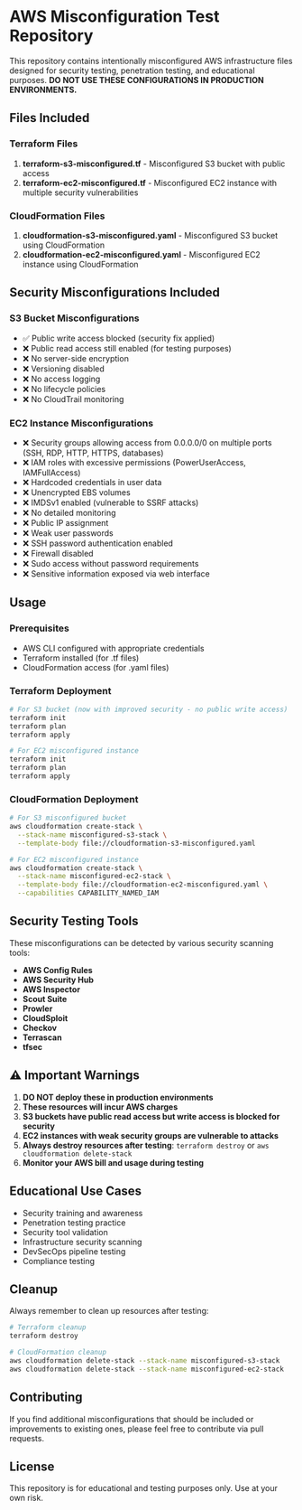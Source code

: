 # AWS Misconfiguration Test Repository

This repository contains intentionally misconfigured AWS infrastructure files designed for security testing, penetration testing, and educational purposes. **DO NOT USE THESE CONFIGURATIONS IN PRODUCTION ENVIRONMENTS.**

## Files Included

### Terraform Files
1. **terraform-s3-misconfigured.tf** - Misconfigured S3 bucket with public access
2. **terraform-ec2-misconfigured.tf** - Misconfigured EC2 instance with multiple security vulnerabilities

### CloudFormation Files
1. **cloudformation-s3-misconfigured.yaml** - Misconfigured S3 bucket using CloudFormation
2. **cloudformation-ec2-misconfigured.yaml** - Misconfigured EC2 instance using CloudFormation

## Security Misconfigurations Included

### S3 Bucket Misconfigurations
- ✅ Public write access blocked (security fix applied)
- ❌ Public read access still enabled (for testing purposes)
- ❌ No server-side encryption
- ❌ Versioning disabled
- ❌ No access logging
- ❌ No lifecycle policies
- ❌ No CloudTrail monitoring

### EC2 Instance Misconfigurations
- ❌ Security groups allowing access from 0.0.0.0/0 on multiple ports (SSH, RDP, HTTP, HTTPS, databases)
- ❌ IAM roles with excessive permissions (PowerUserAccess, IAMFullAccess)
- ❌ Hardcoded credentials in user data
- ❌ Unencrypted EBS volumes
- ❌ IMDSv1 enabled (vulnerable to SSRF attacks)
- ❌ No detailed monitoring
- ❌ Public IP assignment
- ❌ Weak user passwords
- ❌ SSH password authentication enabled
- ❌ Firewall disabled
- ❌ Sudo access without password requirements
- ❌ Sensitive information exposed via web interface

## Usage

### Prerequisites
- AWS CLI configured with appropriate credentials
- Terraform installed (for .tf files)
- CloudFormation access (for .yaml files)

### Terraform Deployment
```bash
# For S3 bucket (now with improved security - no public write access)
terraform init
terraform plan
terraform apply

# For EC2 misconfigured instance
terraform init
terraform plan
terraform apply
```

### CloudFormation Deployment
```bash
# For S3 misconfigured bucket
aws cloudformation create-stack \
  --stack-name misconfigured-s3-stack \
  --template-body file://cloudformation-s3-misconfigured.yaml

# For EC2 misconfigured instance
aws cloudformation create-stack \
  --stack-name misconfigured-ec2-stack \
  --template-body file://cloudformation-ec2-misconfigured.yaml \
  --capabilities CAPABILITY_NAMED_IAM
```

## Security Testing Tools

These misconfigurations can be detected by various security scanning tools:
- **AWS Config Rules**
- **AWS Security Hub**
- **AWS Inspector**
- **Scout Suite**
- **Prowler**
- **CloudSploit**
- **Checkov**
- **Terrascan**
- **tfsec**

## ⚠️ Important Warnings

1. **DO NOT deploy these in production environments**
2. **These resources will incur AWS charges**
3. **S3 buckets have public read access but write access is blocked for security**
4. **EC2 instances with weak security groups are vulnerable to attacks**
5. **Always destroy resources after testing**: `terraform destroy` or `aws cloudformation delete-stack`
6. **Monitor your AWS bill and usage during testing**

## Educational Use Cases

- Security training and awareness
- Penetration testing practice
- Security tool validation
- Infrastructure security scanning
- DevSecOps pipeline testing
- Compliance testing

## Cleanup

Always remember to clean up resources after testing:

```bash
# Terraform cleanup
terraform destroy

# CloudFormation cleanup
aws cloudformation delete-stack --stack-name misconfigured-s3-stack
aws cloudformation delete-stack --stack-name misconfigured-ec2-stack
```

## Contributing

If you find additional misconfigurations that should be included or improvements to existing ones, please feel free to contribute via pull requests.

## License

This repository is for educational and testing purposes only. Use at your own risk.